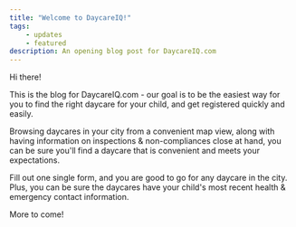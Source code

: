 ```yaml
---
title: "Welcome to DaycareIQ!"
tags:
    - updates
    - featured
description: An opening blog post for DaycareIQ.com
---
```


Hi there!

This is the blog for DaycareIQ.com - our goal is to be the easiest way for you to find the right daycare for your child, and get registered quickly and easily.

Browsing daycares in your city from a convenient map view, along with having information on inspections & non-compliances close at hand, you can be sure you'll find a daycare that is convenient and meets your expectations.

Fill out one single form, and you are good to go for any daycare in the city. Plus, you can be sure the daycares have your child's most recent health & emergency contact information.

More to come!
